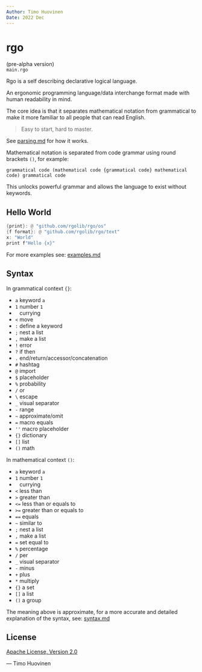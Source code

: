 ```yaml
---
Author: Timo Huovinen
Date: 2022 Dec
---
```


# rgo
(pre-alpha version)  
`main.rgo`

Rgo is a self describing declarative logical language.  

An ergonomic programming language/data interchange format made with human readability in mind.

The core idea is that it separates mathematical notation from grammatical to make it more familiar to all people that can read English.

>Easy to start, hard to master.

See [parsing.md](parsing.md) for how it works.

Mathematical notation is separated from code grammar using round brackets `()`, for example:

```
grammatical code (mathematical code {grammatical code} mathematical code) grammatical code 
```
This unlocks powerful grammar and allows the language to exist without keywords.

## Hello World

```rust
{print}: @ "github.com/rgolib/rgo/os"
{f format}: @ "github.com/rgolib/rgo/text"
x: "World"
print f"Hello {x}"
```

For more examples see: [examples.md](examples.md)

## Syntax

In grammatical context `{}`:
* `a` keyword `a` 
* `1` number `1`
* ` ` currying
* `<` move
* `:` define a keyword
* `;` nest a list
* `,` make a list
* `!` error
* `?` if then
* `.` end/return/accessor/concatenation
* `#` hashtag
* `@` import
* `$` placeholder
* `%` probability
* `/` or
* `\` escape
* `_` visual separator
* `-` range
* `~` approximate/omit
* `=` macro equals
* `''` macro placeholder
* `{}` dictionary
* `[]` list
* `()` math

In mathematical context `()`:
* `a` keyword `a`
* `1` number `1`
* ` ` currying
* `<` less than
* `>` greater than
* `<=` less than or equals to
* `>=` greater than or equals to
* `==` equals
* `~` similar to
* `;` nest a list
* `,` make a list
* `=` set equal to
* `%` percentage
* `/` per
* `_` visual separator
* `-` minus
* `+` plus
* `*` multiply
* `{}` a set
* `[]` a list
* `()` a group

The meaning above is approximate, for a more accurate and detailed explanation of the syntax, see: [syntax.md](syntax.md)

## License

[Apache License, Version 2.0](https://www.apache.org/licenses/LICENSE-2.0)


— Timo Huovinen


